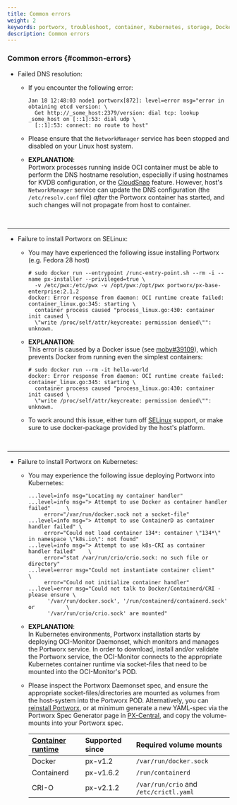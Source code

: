 ```yaml
---
title: Common errors
weight: 2
keywords: portworx, troubleshoot, container, Kubernetes, storage, Docker, k8s, pv, persistent disk, debug
description: Common errors
---
```


### Common errors {#common-errors}

* Failed DNS resolution:
  * If you encounter the following error:

    ```
    Jan 18 12:48:03 node1 portworx[872]: level=error msg="error in obtaining etcd version: \
      Get http://_some_host:2379/version: dial tcp: lookup _some_host on [::1]:53: dial udp \
      [::1]:53: connect: no route to host"
    ```

  * Please ensure that the `NetworkManager` service has been stopped and disabled on your Linux host system.
  * **EXPLANATION**:<br/> Portworx processes running inside OCI container must be able to perform the DNS hostname resolution,
    especially if using hostnames for KVDB configuration, or the [CloudSnap](/reference/cli/cloud-snaps/) feature.
    However, host's `NetworkManager` service can update the DNS configuration (the `/etc/resolv.conf` file) _after_
    the Portworx container has started, and such changes will not propagate from host to container.
<br/>

---

* Failure to install Portworx on SELinux:
  * You may have experienced the following issue installing Portworx  (e.g. Fedora 28 host)

    ```
    # sudo docker run --entrypoint /runc-entry-point.sh --rm -i --name px-installer --privileged=true \
      -v /etc/pwx:/etc/pwx -v /opt/pwx:/opt/pwx portworx/px-base-enterprise:2.1.2
    docker: Error response from daemon: OCI runtime create failed: container_linux.go:345: starting \
      container process caused "process_linux.go:430: container init caused \
      \"write /proc/self/attr/keycreate: permission denied\"": unknown.
    ```

  * **EXPLANATION**:<br/> This error is caused by a Docker issue (see [moby#39109](https://github.com/moby/moby/issues/39109)),
    which prevents Docker from running even the simplest containers:

    ```
    # sudo docker run --rm -it hello-world
    docker: Error response from daemon: OCI runtime create failed: container_linux.go:345: starting \
      container process caused "process_linux.go:430: container init caused \
      \"write /proc/self/attr/keycreate: permission denied\"": unknown.
    ```

  * To work around this issue, either turn off [SELinux](https://en.wikipedia.org/wiki/Security-Enhanced_Linux)
    support, or make sure to use docker-package provided by the host's platform.
<br/>

---

* Failure to install Portworx on Kubernetes:
  * You may experience the following issue deploying Portworx into Kubernetes:

    ```
    ...level=info msg="Locating my container handler"
    ...level=info msg="> Attempt to use Docker as container handler failed"     \
         error="/var/run/docker.sock not a socket-file"
    ...level=info msg="> Attempt to use ContainerD as container handler failed" \
         error="Could not load container 134*: container \"134*\" in namespace \"k8s.io\": not found"
    ...level=info msg="> Attempt to use k8s-CRI as container handler failed"    \
         error="stat /var/run/crio/crio.sock: no such file or directory"
    ...level=error msg="Could not instantiate container client"                 \
         error="Could not initialize container handler"
    ...level=error msg="Could not talk to Docker/Containerd/CRI - please ensure \
          '/var/run/docker.sock', '/run/containerd/containerd.sock' or          \
          '/var/run/crio/crio.sock' are mounted"
    ```

  * **EXPLANATION**:<br/> In Kubernetes environments, Portworx installation starts by deploying OCI-Monitor Daemonset,
    which monitors and manages the Portworx service.
    In order to download, install and/or validate the Portworx service, the OCI-Monitor connects to the appropriate
    Kubernetes container runtime via socket-files that need to be mounted into the OCI-Monitor's POD.
  * Please inspect the Portworx Daemonset spec, and ensure the appropriate socket-files/directories are mounted as volumes
    from the host-system into the Portworx POD.
    Alternatively, you can [reinstall Portworx](/portworx-install-with-kubernetes/), or at minimum generate a new
    YAML-spec via the Portworx Spec Generator page in [PX-Central](https://central.portworx.com), and copy the volume-mounts into your Portworx spec.

    | [Container runtime](https://kubernetes.io/docs/setup/production-environment/container-runtimes/)   | Supported since   | Required volume mounts                 |
    |:---------------------------------------------------------------------------------------------------|:------------------|:---------------------------------------|
    | Docker                                                                                             | px-v1.2           | `/var/run/docker.sock`                 |
    | Containerd                                                                                         | px-v1.6.2         | `/run/containerd`                      |
    | CRI-O                                                                                              | px-v2.1.2         | `/var/run/crio` and `/etc/crictl.yaml` |

<br/>
